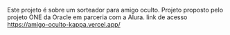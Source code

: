 Este projeto é sobre um sorteador para amigo oculto. Projeto proposto pelo projeto ONE da Oracle em parceria com a Alura.
link de acesso 
https://amigo-oculto-kappa.vercel.app/